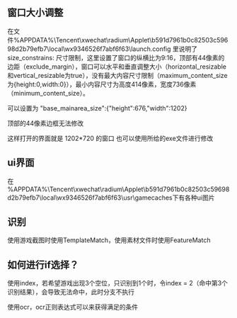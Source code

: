 ## 窗口大小调整

在文件%APPDATA%\Tencent\xwechat\radium\Applet\b591d7961b0c82503c59698d2b79efb7\local\wx9346526f7abf6f63\launch.config
里说明了 size_constrains: 尺寸限制，这里设置了窗口的纵横比为9:16，顶部有44像素的边距（exclude_margin），窗口可以水平和垂直调整大小（horizontal_resizable和vertical_resizable为true），没有最大内容尺寸限制（maximum_content_size为{height:0,width:0}），最小内容尺寸为高度414像素，宽度736像素（minimum_content_size）。

可以设置为
"base_mainarea_size":{"height":676,"width":1202}

顶部的44像素边框无法修改

这样打开的界面就是 1202*720 的窗口
也可以使用所给的exe文件进行修改


## ui界面

在 %APPDATA%\Tencent\xwechat\radium\Applet\b591d7961b0c82503c59698d2b79efb7\local\wx9346526f7abf6f63\usr\gamecaches下有各种ui图片

## 识别

使用游戏截图时使用TemplateMatch，使用素材文件时使用FeatureMatch

## 如何进行if选择？

使用index，若希望游戏出现3个空位，只识别到1个时，令index = 2（命中第3个识别结果），会导致无法命中，此时分支不执行

使用ocr，ocr正则表达式可以来获得满足的条件